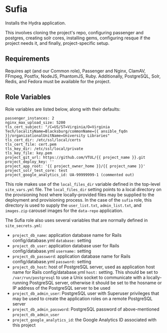 Sufia
=========

Installs the Hydra application.

This involves cloning the project's repo, configuring passenger and postgres, creating solr cores, installing gems, configuring resque if the project needs it, and finally, project-specific setup.

Requirements
------------

Requires apt (and our Common role), Passenger and Nginx, ClamAV, FFmpeg, Postfix, NodeJS, PhantomJS, Ruby. Additionally, PostgreSQL, Solr, Redis, and Fedora must be available for the project.

Role Variables
--------------

Role variables are listed below, along with their defaults:

    passenger_instances: 2
    nginx_max_upload_size: 5200
    tls_cert_subject: "/C=US/ST=Virginia/O=Virginia Tech/localityName=Blacksburg/commonName={{ ansible_fqdn }}/organizationalUnitName=University Libraries"
    tls_cert_dir: /etc/ssl/local/certs
    tls_cert_file: cert.pem
    tls_key_dir: /etc/ssl/local/private
    tls_key_file: key.pem
    project_git_url: https://github.com/VTUL/{{ project_name }}.git
    project_deploy_key: ''
    project_app_root: '{{ project_owner_home }}/{{ project_name }}'
    project_solr_test_core: test
    project_google_analytics_id: UA-99999999-1 (commented out)

This role makes use of the `local_files_dir` variable defined in the top-level `site_vars.yml` file. The `local_files_dir` setting points to a local directory on the provisioning host where locally-provided files may be supplied to the deployment and provisioning process. In the case of the `sufia` role, this directory is used to supply the `user_list.txt`, `admin_list.txt`, and `images.zip` carousel images for the `data-repo` application.

The Sufia role also uses several variables that are normally defined in `site_secrets.yml`:

- `project_db_name`: application database name for Rails config/database.yml `database:` setting
- `project_db_user`: application database user for Rails config/database.yml `username:` setting
- `project_db_password`: application database name for Rails config/database.yml `password:` setting
- `project_db_host`: host of PostgreSQL server, used as application host name for Rails config/database.yml `host:` setting. This should be set to `/var/run/postgresql` to use a Unix socket to communicate with a locally-running PostgreSQL server, otherwise it should be set to the hosname or IP address of the PostgreSQL server to be used
- `project_db_admin_user`: PostgreSQL user with Superuser privileges that may be used to create the application roles on a remote PostgreSQL server
- `project_db_admin_password`: PostgreSQL password of above-mentioned `project_db_admin_user`
- `project_google_analytics_id`: the Google Analytics ID associated with this project
